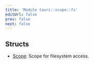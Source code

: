 ```yaml
---
title: 'Module tauri::scope::fs'
editUrl: false
prev: false
next: false
---
```




## Structs


- [Scope](/2/reference/rust/tauri/Scope): Scope for filesystem access.